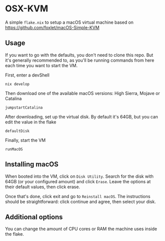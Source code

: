 # OSX-KVM

A simple `flake.nix` to setup a macOS virtual machine based on https://github.com/foxlet/macOS-Simple-KVM

## Usage

If you want to go with the defaults, you don't need to clone this repo. But
it's generally recommended to, as you'll be running commands from here each
time you want to start the VM.

First, enter a devShell
```
nix develop
```

Then download one of the available macOS versions: High Sierra, Mojave or
Catalina
```
jumpstartCatalina
```

After downloading, set up the virtual disk. By default it's 64GB, but you can
edit the value in the flake
```
defaultDisk
```

Finally, start the VM
```
runMacOS
```

## Installing macOS

When booted into the VM, click on `Disk Utility`. Search for the disk with 64GB
(or your configured amount) and click `Erase`. Leave the options at their
default values, then click erase.

Once that's done, click exit and go to `Reinstall macOS`. The instructions
should be straightforward: click continue and agree, then select your disk.

## Additional options

You can change the amount of CPU cores or RAM the machine uses inside the flake.
